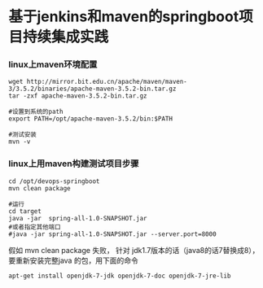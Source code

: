 基于jenkins和maven的springboot项目持续集成实践
===============================================



### linux上maven环境配置
```
wget http://mirror.bit.edu.cn/apache/maven/maven-3/3.5.2/binaries/apache-maven-3.5.2-bin.tar.gz
tar -zxf apache-maven-3.5.2-bin.tar.gz

#设置到系统的path
export PATH=/opt/apache-maven-3.5.2/bin:$PATH

#测试安装
mvn -v
```



### linux上用maven构建测试项目步骤
```
cd /opt/devops-springboot
mvn clean package

#运行
cd target
java -jar  spring-all-1.0-SNAPSHOT.jar
#或者指定其他端口
#java -jar spring-all-1.0-SNAPSHOT.jar --server.port=8000
```


假如 mvn clean package 失败， 针对 jdk1.7版本的话（java8的话7替换成8），要重新安装完整java 的包，用下面的命令
```
apt-get install openjdk-7-jdk openjdk-7-doc openjdk-7-jre-lib
```













